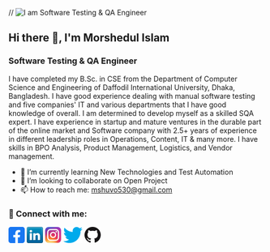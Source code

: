 // ![I am Software Testing & QA Engineer](https://scontent.fdac135-1.fna.fbcdn.net/v/t1.6435-9/59422474_1073988106118590_877107831663230976_n.jpg?_nc_cat=100&ccb=1-7&_nc_sid=174925&_nc_eui2=AeGF3L1nwlgy4y24qUTT7VCEoOBvQDF5KDCg4G9AMXkoMKvqdRfEM_XlsXmliAxJiiCI7n4V_chDJhjuL2CsLW8Y&_nc_ohc=GO0PfqRsEeoAX8OSn_c&_nc_ht=scontent.fdac135-1.fna&oh=00_AT8WQPN1qsxE7y3YizYRZlTJJUky91WJqv3pnmMyjKslCg&oe=62AF8A1F)
## Hi there 👋, I'm Morshedul Islam
### Software Testing & QA Engineer

I have completed my B.Sc. in CSE from the Department of Computer Science and Engineering of Daffodil International University, Dhaka, Bangladesh. I have good experience dealing with manual software testing and five companies' IT and various departments that I have good knowledge of overall. I am determined to develop myself as a skilled SQA expert. I have experience in startup and mature ventures in the durable part of the online market and Software company with 2.5+ years of experience in different leadership roles in Operations, Content, IT & many more. I have skills in BPO Analysis, Product Management, Logistics, and Vendor management.


- 🌱 I’m currently learning New Technologies and Test Automation 
- 👯 I’m looking to collaborate on Open Project 
- 📫 How to reach me: mshuvo530@gmail.com 

    
### 🤝 Connect with me:
  
[![Facebook](icons/facebook.png)](https://www.facebook.com/morsheduli/)
[![LinkedIn](icons/linkedin.png)](https://www.linkedin.com/in/morshedulshuvo/)
[![Instagram](icons/instagram.png)](https://www.instagram.com/morshedulshuvo/)
[![Twitter](icons/twitter.png)](https://twitter.com/MorshedulShuvo)
[![GitHub](icons/github.png)](https://github.com/Morshedul503)



